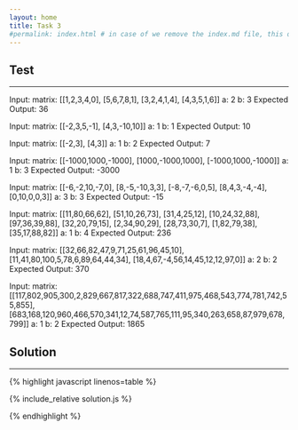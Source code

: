 ```yaml
---
layout: home
title: Task 3
#permalink: index.html # in case of we remove the index.md file, this doc will be the index page
---
```


<div class="row">
<div class="columnStmt" markdown="1">

## Test
------

Input:
matrix:
[[1,2,3,4,0], 
 [5,6,7,8,1], 
 [3,2,4,1,4], 
 [4,3,5,1,6]]
a: 2
b: 3
Expected Output:
36

Input:
matrix:
[[-2,3,5,-1], 
 [4,3,-10,10]]
a: 1
b: 1
Expected Output:
10

Input:
matrix:
[[-2,3], 
 [4,3]]
a: 1
b: 2
Expected Output:
7

Input:
matrix:
[[-1000,1000,-1000], 
 [1000,-1000,1000], 
 [-1000,1000,-1000]]
a: 1
b: 3
Expected Output:
-3000

Input:
matrix:
[[-6,-2,10,-7,0], 
 [8,-5,-10,3,3], 
 [-8,-7,-6,0,5], 
 [8,4,3,-4,-4], 
 [0,10,0,0,3]]
a: 3
b: 3
Expected Output:
-15

Input:
matrix:
[[11,80,66,62], 
 [51,10,26,73], 
 [31,4,25,12], 
 [10,24,32,88], 
 [97,36,39,88], 
 [32,20,79,15], 
 [2,34,90,29], 
 [28,73,30,7], 
 [1,82,79,38], 
 [35,17,88,82]]
a: 1
b: 4
Expected Output:
236

Input:
matrix:
[[32,66,82,47,9,71,25,61,96,45,10], 
 [11,41,80,100,5,78,6,89,64,44,34], 
 [18,4,67,-4,56,14,45,12,12,97,0]]
a: 2
b: 2
Expected Output:
370

Input:
matrix:
[[117,802,905,300,2,829,667,817,322,688,747,411,975,468,543,774,781,742,55,855], 
 [683,168,120,960,466,570,341,12,74,587,765,111,95,340,263,658,87,979,678,799]]
a: 1
b: 2
Expected Output:
1865

</div>
<div class="columnSol" markdown="1">

## Solution
------

{% highlight javascript linenos=table %}

{% include_relative solution.js %}

{% endhighlight %}

</div>
</div>